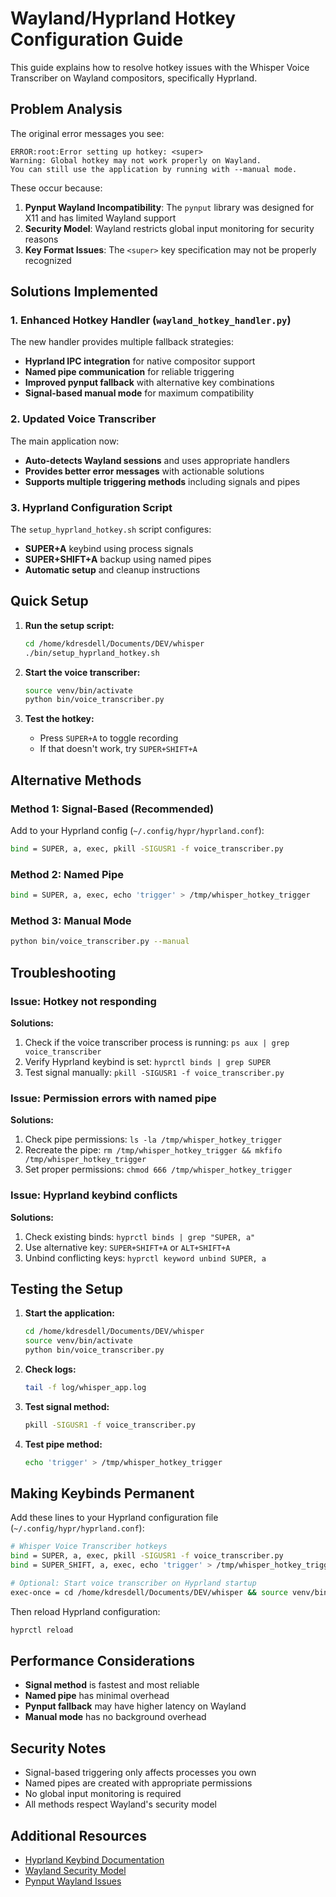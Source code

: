 # Wayland/Hyprland Hotkey Configuration Guide

This guide explains how to resolve hotkey issues with the Whisper Voice Transcriber on Wayland compositors, specifically Hyprland.

## Problem Analysis

The original error messages you see:
```
ERROR:root:Error setting up hotkey: <super>
Warning: Global hotkey may not work properly on Wayland.
You can still use the application by running with --manual mode.
```

These occur because:

1. **Pynput Wayland Incompatibility**: The `pynput` library was designed for X11 and has limited Wayland support
2. **Security Model**: Wayland restricts global input monitoring for security reasons
3. **Key Format Issues**: The `<super>` key specification may not be properly recognized

## Solutions Implemented

### 1. Enhanced Hotkey Handler (`wayland_hotkey_handler.py`)

The new handler provides multiple fallback strategies:
- **Hyprland IPC integration** for native compositor support
- **Named pipe communication** for reliable triggering
- **Improved pynput fallback** with alternative key combinations
- **Signal-based manual mode** for maximum compatibility

### 2. Updated Voice Transcriber

The main application now:
- **Auto-detects Wayland sessions** and uses appropriate handlers
- **Provides better error messages** with actionable solutions
- **Supports multiple triggering methods** including signals and pipes

### 3. Hyprland Configuration Script

The `setup_hyprland_hotkey.sh` script configures:
- **SUPER+A** keybind using process signals
- **SUPER+SHIFT+A** backup using named pipes
- **Automatic setup** and cleanup instructions

## Quick Setup

1. **Run the setup script:**
   ```bash
   cd /home/kdresdell/Documents/DEV/whisper
   ./bin/setup_hyprland_hotkey.sh
   ```

2. **Start the voice transcriber:**
   ```bash
   source venv/bin/activate
   python bin/voice_transcriber.py
   ```

3. **Test the hotkey:**
   - Press `SUPER+A` to toggle recording
   - If that doesn't work, try `SUPER+SHIFT+A`

## Alternative Methods

### Method 1: Signal-Based (Recommended)

Add to your Hyprland config (`~/.config/hypr/hyprland.conf`):
```bash
bind = SUPER, a, exec, pkill -SIGUSR1 -f voice_transcriber.py
```

### Method 2: Named Pipe
```bash
bind = SUPER, a, exec, echo 'trigger' > /tmp/whisper_hotkey_trigger
```

### Method 3: Manual Mode
```bash
python bin/voice_transcriber.py --manual
```

## Troubleshooting

### Issue: Hotkey not responding
**Solutions:**
1. Check if the voice transcriber process is running: `ps aux | grep voice_transcriber`
2. Verify Hyprland keybind is set: `hyprctl binds | grep SUPER`
3. Test signal manually: `pkill -SIGUSR1 -f voice_transcriber.py`

### Issue: Permission errors with named pipe
**Solutions:**
1. Check pipe permissions: `ls -la /tmp/whisper_hotkey_trigger`
2. Recreate the pipe: `rm /tmp/whisper_hotkey_trigger && mkfifo /tmp/whisper_hotkey_trigger`
3. Set proper permissions: `chmod 666 /tmp/whisper_hotkey_trigger`

### Issue: Hyprland keybind conflicts
**Solutions:**
1. Check existing binds: `hyprctl binds | grep "SUPER, a"`
2. Use alternative key: `SUPER+SHIFT+A` or `ALT+SHIFT+A`
3. Unbind conflicting keys: `hyprctl keyword unbind SUPER, a`

## Testing the Setup

1. **Start the application:**
   ```bash
   cd /home/kdresdell/Documents/DEV/whisper
   source venv/bin/activate
   python bin/voice_transcriber.py
   ```

2. **Check logs:**
   ```bash
   tail -f log/whisper_app.log
   ```

3. **Test signal method:**
   ```bash
   pkill -SIGUSR1 -f voice_transcriber.py
   ```

4. **Test pipe method:**
   ```bash
   echo 'trigger' > /tmp/whisper_hotkey_trigger
   ```

## Making Keybinds Permanent

Add these lines to your Hyprland configuration file (`~/.config/hypr/hyprland.conf`):

```bash
# Whisper Voice Transcriber hotkeys
bind = SUPER, a, exec, pkill -SIGUSR1 -f voice_transcriber.py
bind = SUPER_SHIFT, a, exec, echo 'trigger' > /tmp/whisper_hotkey_trigger

# Optional: Start voice transcriber on Hyprland startup
exec-once = cd /home/kdresdell/Documents/DEV/whisper && source venv/bin/activate && python bin/voice_transcriber.py &
```

Then reload Hyprland configuration:
```bash
hyprctl reload
```

## Performance Considerations

- **Signal method** is fastest and most reliable
- **Named pipe** has minimal overhead
- **Pynput fallback** may have higher latency on Wayland
- **Manual mode** has no background overhead

## Security Notes

- Signal-based triggering only affects processes you own
- Named pipes are created with appropriate permissions
- No global input monitoring is required
- All methods respect Wayland's security model

## Additional Resources

- [Hyprland Keybind Documentation](https://wiki.hyprland.org/Configuring/Binds/)
- [Wayland Security Model](https://wayland.freedesktop.org/docs/html/ch04.html#sect-Protocol-Security)
- [Pynput Wayland Issues](https://github.com/moses-palmer/pynput/issues)